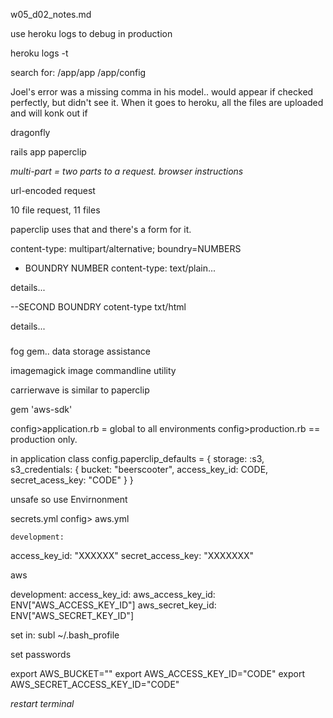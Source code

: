 w05_d02_notes.md

use heroku logs to debug in production

heroku logs -t

search for:
/app/app
/app/config

Joel's error was a missing comma in his model.. would appear if checked perfectly, but didn't see it. When it goes to heroku, all the files are uploaded and will konk out if

dragonfly

rails app
paperclip

*multi-part = two parts to a request. browser instructions*

url-encoded request

10 file request, 11 files

paperclip uses that and there's a form for it.

content-type: multipart/alternative; boundry=NUMBERS

- BOUNDRY NUMBER
content-type: text/plain...

details...

--SECOND BOUNDRY
cotent-type txt/html

details...

###

fog gem.. data storage assistance

imagemagick image commandline utility

carrierwave is similar to paperclip

gem 'aws-sdk'

config>application.rb = global to all environments
config>production.rb == production only.

in application class
	config.paperclip_defaults = {
		storage: :s3,
		s3_credentials: {
			bucket: "beerscooter",
			access_key_id: CODE,
			secret_acess_key: "CODE"
	}
}

unsafe so use Envirnonment

secrets.yml
	config>	aws.yml

	development:
  access_key_id: "XXXXXX"
  secret_access_key: "XXXXXXX"

  aws

development:
  access_key_id: 
  aws_access_key_id: ENV["AWS_ACCESS_KEY_ID"]
  aws_secret_key_id: ENV["AWS_SECRET_KEY_ID"]


set in: 
	subl ~/.bash_profile

set passwords

export AWS_BUCKET=""
export AWS_ACCESS_KEY_ID="CODE"
export AWS_SECRET_ACCESS_KEY_ID="CODE"

*restart terminal*

